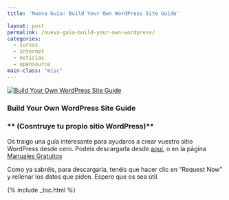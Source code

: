 ```yaml
---
title: 'Nueva Guía: Build Your Own WordPress Site Guide'

layout: post
permalink: /nueva-guia-build-your-own-wordpress/
categories:
  - cursos
  - internet
  - noticias
  - opensource
main-class: "misc"
---
```

[![Build Your Own WordPress Site Guide][1]][2]

### **Build Your Own WordPress Site Guide**

### ** (Cosntruye tu propio sitio WordPress)**

Os traigo una guía interesante para ayudaros a crear vuestro sitio WordPress desde cero. Podeis descargarla desde [aquí][2], o en la página [Manuales Gratuitos][3]

Como ya sabréis, para descargarla, tenéis que hacer clic en &#8220;Request Now&#8221; y rellenar los datos que piden. Espero que os sea útil.



 [1]: http://img.tradepub.com/free/w_make09/assets/img/w_make09c.gif "Build Your Own WordPress Site Guide"
 [2]: http://elbauldelprogramador.tradepub.com/c/pubRD.mpl?sr=oc&_t=oc:&pc=w_make09/prgm.cgi
 [3]: http://bashyc.blogspot.com/p/guias-gratuitas.html

{% include _toc.html %}

